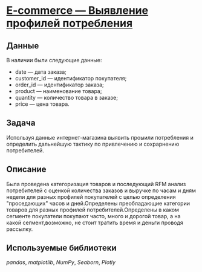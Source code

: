 # [E-commerce — Выявление профилей потребления](e-commerce.ipynb)
## Данные

В наличии были следующие данные:

- date — дата заказа;
- customer_id — идентификатор покупателя;
- order_id — идентификатор заказа;
- product — наименование товара;
- quantity — количество товара в заказе;
- price — цена товара.

## Задача

Используя данные интернет-магазина выявить проыили потребления и определить дальнейшую тактику по привлечению и сохрарнению потребителей.

## Описание

Была проведена категоризация товаров и последующий RFM анализ потребителей с оценкой количества заказов и выручке по часам и дням недели для разных профилей покупателей с целью определения "проседающих" часов и дней.Определены преобладающие категории товаров для разных профилей потребителей.Определены в каком сегменте покупатели покупают часто, много и дорогой товар, а на какой сегмент,возможно, не стоит тратить время и деньги проводя рассылку.

## Используемые библиотеки
*pandas*, *matplotlib*, *NumPy*, *Seaborn*, *Plotly*
